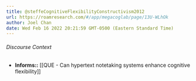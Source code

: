 ```yaml
---
title: @steffeCognitiveFlexibilityConstructivism2012
url: https://roamresearch.com/#/app/megacoglab/page/13U-WLhOk
author: Joel Chan
date: Wed Feb 16 2022 20:21:59 GMT-0500 (Eastern Standard Time)
---
```




###### Discourse Context

- **Informs::** [[QUE - Can hypertext notetaking systems enhance cognitive flexibility]]
